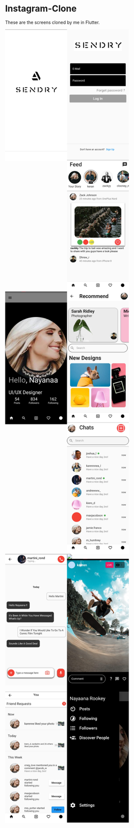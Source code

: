 # Instagram-Clone

These are the screens cloned by me in Flutter.


<img align="left" src="https://github.com/adi-code22/Instagram-Clone/blob/main/files%20clone/splash.jpeg?raw=true" width="200" />

<img align="left" src="https://github.com/adi-code22/Instagram-Clone/blob/main/files%20clone/login.jpeg?raw=true" width="200" />

<img align="left" src="https://github.com/adi-code22/Instagram-Clone/blob/main/files%20clone/feed.jpeg?raw=true" width="200" />

<img align="left" src="https://github.com/adi-code22/Instagram-Clone/blob/main/files%20clone/profile.jpeg?raw=true" width="200" />

<img align="left" src="https://github.com/adi-code22/Instagram-Clone/blob/main/files%20clone/search.jpeg?raw=true" width="200" />

<img align="left" src="https://github.com/adi-code22/Instagram-Clone/blob/main/files%20clone/chats.jpeg?raw=true" width="200" />

<img align="left" src="https://github.com/adi-code22/Instagram-Clone/blob/main/files%20clone/pchat.jpeg?raw=true" width="200" />

<img align="left" src="https://github.com/adi-code22/Instagram-Clone/blob/main/files%20clone/camera.jpeg?raw=true" width="200" />

<img align="left" src="https://github.com/adi-code22/Instagram-Clone/blob/main/files%20clone/story.jpeg?raw=true" width="200" />

<img align="left" src="https://github.com/adi-code22/Instagram-Clone/blob/main/files%20clone/notif.jpeg?raw=true" width="200" />

<img align="left" src="https://github.com/adi-code22/Instagram-Clone/blob/main/files%20clone/profileside.jpeg?raw=true" width="200" />
